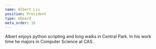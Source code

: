 ```yaml
---
name: Albert Liu 
position: President 
type: eboard 
meta_order: 10
---
```

Albert enjoys python scripting and long walks in Central Park. In his work time he majors in Computer Science at CAS.